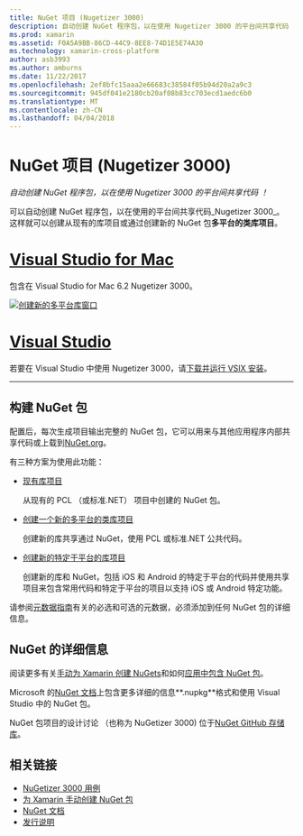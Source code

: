 ```yaml
---
title: NuGet 项目 (Nugetizer 3000)
description: 自动创建 NuGet 程序包，以在使用 Nugetizer 3000 的平台间共享代码 ！
ms.prod: xamarin
ms.assetid: F0A5A9BB-86CD-44C9-8EE8-74D1E5E74A30
ms.technology: xamarin-cross-platform
author: asb3993
ms.author: amburns
ms.date: 11/22/2017
ms.openlocfilehash: 2ef8bfc15aaa2e66683c38584f05b94d20a2a9c3
ms.sourcegitcommit: 945df041e2180cb20af08b83cc703ecd1aedc6b0
ms.translationtype: MT
ms.contentlocale: zh-CN
ms.lasthandoff: 04/04/2018
---
```

# <a name="nuget-projects-nugetizer-3000"></a>NuGet 项目 (Nugetizer 3000)

_自动创建 NuGet 程序包，以在使用 Nugetizer 3000 的平台间共享代码 ！_

可以自动创建 NuGet 程序包，以在使用的平台间共享代码_Nugetizer 3000_。 这样就可以创建从现有的库项目或通过创建新的 NuGet 包**多平台的类库项目**。

# <a name="visual-studio-for-mactabvsmac"></a>[Visual Studio for Mac](#tab/vsmac)

包含在 Visual Studio for Mac 6.2 Nugetizer 3000。

[![](images/mulitplatform-library-sml.png "创建新的多平台库窗口")](images/mulitplatform-library.png#lightbox)

# <a name="visual-studiotabvswin"></a>[Visual Studio](#tab/vswin)

若要在 Visual Studio 中使用 Nugetizer 3000，请[下载并运行 VSIX 安装](http://bit.ly/nugetizer-2017)。

-----

## <a name="building-nuget-packages"></a>构建 NuGet 包

配置后，每次生成项目输出完整的 NuGet 包，它可以用来与其他应用程序内部共享代码或上载到[NuGet.org](https://www.nuget.org)。

有三种方案为使用此功能：

- [现有库项目](existing-library.md)

  从现有的 PCL （或标准.NET） 项目中创建的 NuGet 包。

- [创建一个新的多平台的类库项目](single-codebase.md)

  创建新的库共享通过 NuGet，使用 PCL 或标准.NET 公共代码。

- [创建新的特定于平台的库项目](platform-specific.md)

  创建新的库和 NuGet，包括 iOS 和 Android 的特定于平台的代码并使用共享项目来包含常用代码和特定于平台的项目以支持 iOS 或 Android 特定功能。

请参阅[元数据指南](metadata.md)有关的必选和可选的元数据，必须添加到任何 NuGet 包的详细信息。


## <a name="further-nuget-information"></a>NuGet 的详细信息

阅读更多有关[手动为 Xamarin 创建 NuGets](~/cross-platform/app-fundamentals/nuget-manual.md)和如何[应用中包含 NuGet 包](https://docs.microsoft.com/visualstudio/mac/nuget-walkthrough)。

Microsoft 的[NuGet 文档](https://docs.microsoft.com/nuget/)上包含更多详细的信息**.nupkg**格式和使用 Visual Studio 中的 NuGet 包。

NuGet 包项目的设计讨论 （也称为 NuGetizer 3000) 位于[NuGet GitHub 存储库](https://github.com/NuGet/Home/wiki/NuGetizer-3000)。


## <a name="related-links"></a>相关链接

- [NuGetizer 3000 用例](https://github.com/NuGet/Home/wiki/NuGetizer-Core-Scenarios)
- [为 Xamarin 手动创建 NuGet 包](~/cross-platform/app-fundamentals/nuget-manual.md)
- [NuGet 文档](https://docs.microsoft.com/nuget/)
- [发行说明](https://developer.xamarin.com/releases/studio/xamarin.studio_6.2/xamarin.studio_6.2/#NuGetizer_3000)
